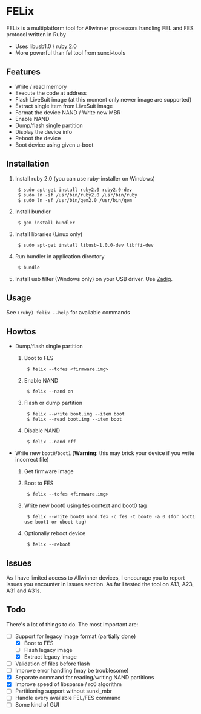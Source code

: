 FELix
==================

FELix is a multiplatform tool for Allwinner processors handling FEL and FES
protocol written in Ruby

* Uses libusb1.0 / ruby 2.0
* More powerful than fel tool from sunxi-tools

Features
------------------

* Write / read memory
* Execute the code at address
* Flash LiveSuit image (at this moment only newer image are supported)
* Extract single item from LiveSuit image
* Format the device NAND / Write new MBR
* Enable NAND
* Dump/flash single partition
* Display the device info
* Reboot the device
* Boot device using given u-boot

Installation
------------------

1. Install ruby 2.0 (you can use ruby-installer on Windows)

        $ sudo apt-get install ruby2.0 ruby2.0-dev
        $ sudo ln -sf /usr/bin/ruby2.0 /usr/bin/ruby
        $ sudo ln -sf /usr/bin/gem2.0 /usr/bin/gem

2. Install bundler

        $ gem install bundler

3. Install libraries (Linux only)

        $ sudo apt-get install libusb-1.0.0-dev libffi-dev

4. Run bundler in application directory

        $ bundle

5. Install usb filter (Windows only) on your USB driver. Use [Zadig](http://zadig.akeo.ie/).


Usage
------------------

See `(ruby) felix --help` for available commands


Howtos
------------------

* Dump/flash single partition

  1. Boot to FES

          $ felix --tofes <firmware.img>

  2. Enable NAND

          $ felix --nand on

  3. Flash or dump partition

          $ felix --write boot.img --item boot
          $ felix --read boot.img --item boot

  4. Disable NAND

          $ felix --nand off


* Write new `boot0`/`boot1` (**Warning**: this may brick your device if you write incorrect file)

  1. Get firmware image

  2. Boot to FES

          $ felix --tofes <firmware.img>

  3. Write new boot0 using fes context and boot0 tag

          $ felix --write boot0_nand.fex -c fes -t boot0 -a 0 (for boot1 use boot1 or uboot tag)

  4. Optionally reboot device

          $ felix --reboot


Issues
------------------

As I have limited access to Allwinner devices, I encourage you to report issues
you encounter in Issues section. As far I tested the tool on A13, A23, A31 and A31s.


Todo
------------------

There's a lot of things to do. The most important are:

- [ ] Support for legacy image format (partially done)
  - [x] Boot to FES
  - [ ] Flash legacy image
  - [x] Extract legacy image
- [ ] Validation of files before flash
- [ ] Improve error handling (may be troublesome)
- [x] Separate command for reading/writing NAND partitions
- [x] Improve speed of libsparse / rc6 algorithm
- [ ] Partitioning support without sunxi_mbr
- [ ] Handle every available FEL/FES command
- [ ] Some kind of GUI

